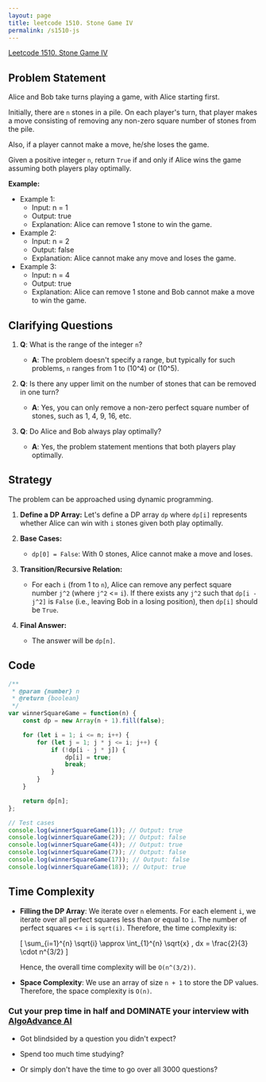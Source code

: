```yaml
---
layout: page
title: leetcode 1510. Stone Game IV
permalink: /s1510-js
---
```

[Leetcode 1510. Stone Game IV](https://algoadvance.github.io/algoadvance/l1510)
## Problem Statement

Alice and Bob take turns playing a game, with Alice starting first.

Initially, there are `n` stones in a pile. On each player's turn, that player makes a move consisting of removing any non-zero square number of stones from the pile.

Also, if a player cannot make a move, he/she loses the game.

Given a positive integer `n`, return `True` if and only if Alice wins the game assuming both players play optimally.

**Example:** 

- Example 1:
    - Input: n = 1
    - Output: true
    - Explanation: Alice can remove 1 stone to win the game.
- Example 2:
    - Input: n = 2
    - Output: false
    - Explanation: Alice cannot make any move and loses the game.
- Example 3:
    - Input: n = 4
    - Output: true
    - Explanation: Alice can remove 1 stone and Bob cannot make a move to win the game.

## Clarifying Questions

1. **Q**: What is the range of the integer `n`? 
   - **A**: The problem doesn't specify a range, but typically for such problems, `n` ranges from 1 to \(10^4\) or \(10^5\).

2. **Q**: Is there any upper limit on the number of stones that can be removed in one turn?
   - **A**: Yes, you can only remove a non-zero perfect square number of stones, such as 1, 4, 9, 16, etc.

3. **Q**: Do Alice and Bob always play optimally?
   - **A**: Yes, the problem statement mentions that both players play optimally.

## Strategy

The problem can be approached using dynamic programming. 

1. **Define a DP Array:** Let's define a DP array `dp` where `dp[i]` represents whether Alice can win with `i` stones given both play optimally.
   
2. **Base Cases:**
    - `dp[0] = False`: With 0 stones, Alice cannot make a move and loses.

3. **Transition/Recursive Relation:**
    - For each `i` (from 1 to `n`), Alice can remove any perfect square number `j^2` (where `j^2` <= `i`). If there exists any `j^2` such that `dp[i - j^2]` is `False` (i.e., leaving Bob in a losing position), then `dp[i]` should be `True`.

4. **Final Answer:**
    - The answer will be `dp[n]`.

## Code

```javascript
/**
 * @param {number} n
 * @return {boolean}
 */
var winnerSquareGame = function(n) {
    const dp = new Array(n + 1).fill(false);

    for (let i = 1; i <= n; i++) {
        for (let j = 1; j * j <= i; j++) {
            if (!dp[i - j * j]) {
                dp[i] = true;
                break;
            }
        }
    }

    return dp[n];
};

// Test cases
console.log(winnerSquareGame(1)); // Output: true
console.log(winnerSquareGame(2)); // Output: false
console.log(winnerSquareGame(4)); // Output: true
console.log(winnerSquareGame(7)); // Output: false
console.log(winnerSquareGame(17)); // Output: false
console.log(winnerSquareGame(18)); // Output: true
```

## Time Complexity

- **Filling the DP Array**: We iterate over `n` elements. For each element `i`, we iterate over all perfect squares less than or equal to `i`. The number of perfect squares <= `i` is `sqrt(i)`. Therefore, the time complexity is:

  \[
  \sum_{i=1}^{n} \sqrt{i} \approx \int_{1}^{n} \sqrt{x} \, dx = \frac{2}{3} \cdot n^{3/2}
  \]

  Hence, the overall time complexity will be `O(n^(3/2))`.

- **Space Complexity**: We use an array of size `n + 1` to store the DP values. Therefore, the space complexity is `O(n)`.


### Cut your prep time in half and DOMINATE your interview with [AlgoAdvance AI](https://algoAdvance.com)

- Got blindsided by a question you didn't expect?

- Spend too much time studying?

- Or simply don't have the time to go over all 3000 questions?

